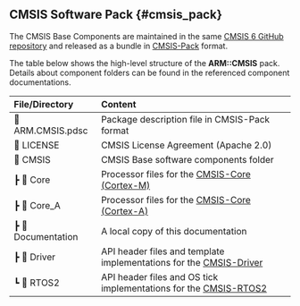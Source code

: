 ## CMSIS Software Pack {#cmsis_pack}

The CMSIS Base Components are maintained in the same [CMSIS 6 GitHub repository](https://github.com/ARM-software/CMSIS_6) and released as a bundle in [CMSIS-Pack](https://open-cmsis-pack.github.io/Open-CMSIS-Pack-Spec/main/html/index.html) format.

The table below shows the high-level structure of the **ARM::CMSIS** pack. Details about component folders can be found in the referenced component documentations.

File/Directory        | Content
:---------------------|:-------------------
📄 ARM.CMSIS.pdsc      | Package description file in CMSIS-Pack format
📄 LICENSE             | CMSIS License Agreement (Apache 2.0)
📂 CMSIS               | CMSIS Base software components folder
   ┣ 📂 Core           | Processor files for the [CMSIS-Core (Cortex-M)](../../Core/html/index.html)
   ┣ 📂 Core_A         | Processor files for the [CMSIS-Core (Cortex-A)](../../Core_A/html/index.html)
   ┣ 📂 Documentation  | A local copy of this documentation
   ┣ 📂 Driver         | API header files and template implementations for the [CMSIS-Driver](../../Driver/html/index.html)
   ┗ 📂 RTOS2          | API header files and OS tick implementations for the [CMSIS-RTOS2](../../RTOS2/html/index.html)
